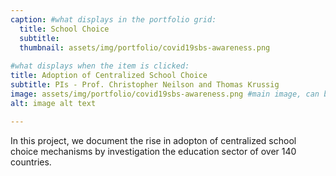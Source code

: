 ```yaml
---
caption: #what displays in the portfolio grid:
  title: School Choice
  subtitle: 
  thumbnail: assets/img/portfolio/covid19sbs-awareness.png
  
#what displays when the item is clicked:
title: Adoption of Centralized School Choice
subtitle: PIs - Prof. Christopher Neilson and Thomas Krussig
image: assets/img/portfolio/covid19sbs-awareness.png #main image, can be a link or a file in assets/img/portfolio
alt: image alt text

---
```

In this project, we document the rise in adopton of centralized school choice mechanisms by investigation the education sector of over 140 countries. 
